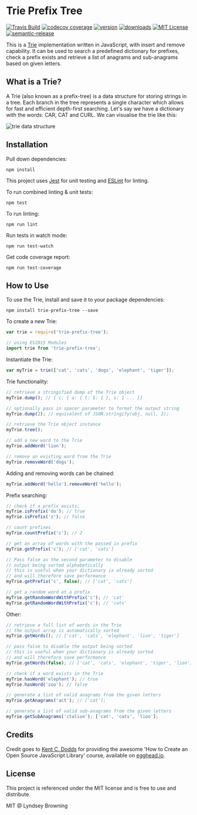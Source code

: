 # Trie Prefix Tree

[![Travis Build](https://img.shields.io/travis/lyndseybrowning/trie-prefix-tree.svg?style=flat-square)](https://travis-ci.org/lyndseybrowning/trie-prefix-tree)
[![codecov coverage](https://img.shields.io/codecov/c/github/lyndseybrowning/trie-prefix-tree.svg?style=flat-square)](https://codecov.io/github/lyndseybrowning/trie-prefix-tree)
[![version](https://img.shields.io/npm/v/trie-prefix-tree.svg?style=flat-square)](http://npm.im/trie-prefix-tree)
[![downloads](https://img.shields.io/npm/dm/trie-prefix-tree.svg?style=flat-square)](http://npm-stat.com/charts.html?package=trie-prefix-tree&from=2015-08-01)
[![MIT License](https://img.shields.io/npm/l/trie-prefix-tree.svg?style=flat-square)](http://opensource.org/licenses/MIT)
[![semantic-release](https://img.shields.io/badge/%20%20%F0%9F%93%A6%F0%9F%9A%80-semantic--release-e10079.svg?style=flat-square)](https://github.com/semantic-release/semantic-release)

This is a [Trie](https://en.wikipedia.org/wiki/Trie) implementation written in JavaScript, with insert and remove capability. It can be used to search a predefined dictionary for prefixes, check a prefix exists and retrieve a list of anagrams and sub-anagrams based on given letters.

## What is a Trie?

A Trie (also known as a prefix-tree) is a data structure for storing strings in a tree. Each branch in the tree represents a single character which allows for fast and efficient depth-first searching. Let's say we have a dictionary with the words: CAR, CAT and CURL. We can visualise the trie like this:

![trie data structure](/trie.jpg)

## Installation

Pull down dependencies:

```
npm install
```

This project uses [Jest](https://facebook.github.io/jest/) for unit testing and [ESLint](http://eslint.org/) for linting.

To run combined linting & unit tests:

```
npm test
```

To run linting:

```
npm run lint
```

Run tests in watch mode:

```
npm run test-watch
```

Get code coverage report:

```
npm run test-coverage
```

## How to Use

To use the Trie, install and save it to your package dependencies:

```
npm install trie-prefix-tree --save
```

To create a new Trie:

```javascript
var trie = require('trie-prefix-tree');

// using ES2015 Modules
import trie from 'trie-prefix-tree';
```

Instantiate the Trie:

```javascript
var myTrie = trie(['cat', 'cats', 'dogs', 'elephant', 'tiger']);
```

Trie functionality:

```javascript
// retrieve a stringified dump of the Trie object
myTrie.dump(); // { c: { a: { t: $: 1 }, s: 1 ... }}

// optionally pass in spacer parameter to format the output string
myTrie.dump(2); // equivalent of JSON.stringify(obj, null, 2);
```

```javascript
// retrieve the Trie object instance
myTrie.tree();
```

```javascript
// add a new word to the Trie
myTrie.addWord('lion');
```

```javascript
// remove an existing word from the Trie
myTrie.removeWord('dogs');
```

Adding and removing words can be chained:

```javascript
myTrie.addWord('hello').removeWord('hello');
```

Prefix searching:

```javascript
// check if a prefix exists:
myTrie.isPrefix('do'); // true
myTrie.isPrefix('z'); // false
```

```javascript
// count prefixes
myTrie.countPrefix('c'); // 2
```

```javascript
// get an array of words with the passed in prefix
myTrie.getPrefix('c'); // ['cat', 'cats']

// Pass false as the second parameter to disable 
// output being sorted alphabetically
// this is useful when your dictionary is already sorted
// and will therefore save performance
myTrie.getPrefix('c', false); // ['cat', 'cats']
```

```javascript
// get a random word at a prefix
myTrie.getRandomWordWithPrefix('c'); // 'cat'
myTrie.getRandomWordWithPrefix('c'); // 'cats'
```

Other:

```javascript
// retrieve a full list of words in the Trie
// the output array is automatically sorted
myTrie.getWords(); // ['cat', 'cats', 'elephant', 'lion', 'tiger']

// pass false to disable the output being sorted
// this is useful when your dictionary is already sorted
// and will therefore save performance
myTrie.getWords(false); // ['cat', 'cats', 'elephant', 'tiger', 'lion']
```

```javascript
// check if a word exists in the Trie
myTrie.hasWord('elephant'); // true
myTrie.hasWord('zoo'); // false
```

```javascript
// generate a list of valid anagrams from the given letters
myTrie.getAnagrams('act'); // ['cat'];
```

```javascript
// generate a list of valid sub-anagrams from the given letters
myTrie.getSubAnagrams('ctalion'); ['cat', 'cats', 'lion'];
```

## Credits

Credit goes to [Kent C. Dodds](https://github.com/kentcdodds) for providing the awesome 'How to Create an Open Source JavaScript Library' course, available on [egghead.io](https://egghead.io/courses/how-to-write-an-open-source-javascript-library).

## License

This project is referenced under the MIT license and is free to use and distribute.

MIT @ Lyndsey Browning
